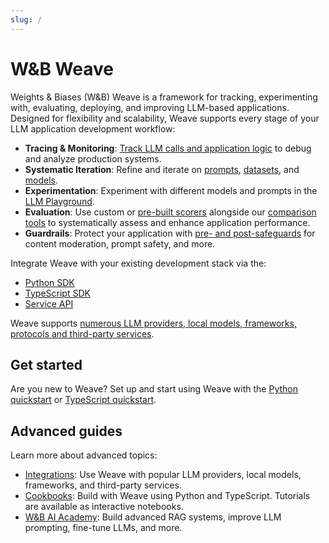 ```yaml
---
slug: /
---
```


# W&B Weave

Weights & Biases (W&B) Weave is a framework for tracking, experimenting with, evaluating, deploying, and improving LLM-based applications. Designed for flexibility and scalability, Weave supports every stage of your LLM application development workflow:

- **Tracing & Monitoring**: [Track LLM calls and application logic](./guides/tracking/) to debug and analyze production systems.
- **Systematic Iteration**: Refine and iterate on [prompts](./guides/core-types/prompts.md), [datasets](./guides/core-types/datasets.md), and [models](./guides/core-types/models.md).
- **Experimentation**: Experiment with different models and prompts in the [LLM Playground](./guides/tools/playground.md). 
- **Evaluation**: Use custom or [pre-built scorers](./guides/evaluation/scorers#predefined-scorers) alongside our [comparison tools](./guides/tools/comparison.md) to systematically assess and enhance application performance.
- **Guardrails**: Protect your application with [pre- and post-safeguards](./guides/evaluation/guardrails_and_monitors.md) for content moderation, prompt safety, and more.

Integrate Weave with your existing development stack via the:
- [Python SDK](./reference/python-sdk/weave/index.md)
- [TypeScript SDK](./reference/typescript-sdk/weave/README.md)
- [Service API](./reference/service-api/call-start-call-start-post)

Weave supports [numerous LLM providers, local models, frameworks, protocols and third-party services](./guides/integrations/index.md).

## Get started

Are you new to Weave? Set up and start using Weave with the [Python quickstart](/quickstart) or [TypeScript quickstart](./reference/generated_typescript_docs/intro-notebook.md).

## Advanced guides

Learn more about advanced topics:

- [Integrations](./guides/integrations/index.md): Use Weave with popular LLM providers, local models, frameworks, and third-party services.
- [Cookbooks](./reference/gen_notebooks/01-intro_notebook.md): Build with Weave using Python and TypeScript. Tutorials are available as interactive notebooks.
- [W&B AI Academy](https://www.wandb.courses/pages/w-b-courses): Build advanced RAG systems, improve LLM prompting, fine-tune LLMs, and more.
